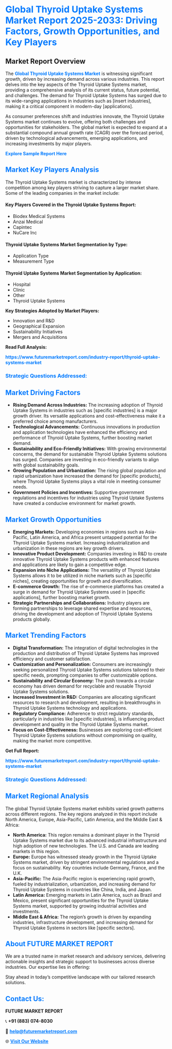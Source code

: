 <h1 style="color: #007BFF;">Global Thyroid Uptake Systems Market Report 2025-2033: Driving Factors, Growth Opportunities, and Key Players</h1>

<section id="overview">
<h2>Market Report Overview</h2>
<p>The <a href="https://www.futuremarketreport.com/industry-report/thyroid-uptake-systems-market" style="color: #007BFF; text-decoration: none;"><strong>Global Thyroid Uptake Systems Market</strong></a> is witnessing significant growth, driven by increasing demand across various industries. This report delves into the key aspects of the Thyroid Uptake Systems market, providing a comprehensive analysis of its current status, future potential, and challenges. The demand for Thyroid Uptake Systems has surged due to its wide-ranging applications in industries such as [insert industries], making it a critical component in modern-day [applications].</p>
<p>As consumer preferences shift and industries innovate, the Thyroid Uptake Systems market continues to evolve, offering both challenges and opportunities for stakeholders. The global market is expected to expand at a substantial compound annual growth rate (CAGR) over the forecast period, driven by technological advancements, emerging applications, and increasing investments by major players.</p>
</section>

<section id="overview">
<p><a href="https://www.futuremarketreport.com/request-sample/reportId=124988" style="color: #007BFF; text-decoration: none;"><strong>Explore Sample Report Here</strong></a></p>
</section>

<section id="key-players">
<h2 style="color: #007BFF;">Market Key Players Analysis</h2>
<p>The Thyroid Uptake Systems market is characterized by intense competition among key players striving to capture a larger market share. Some of the leading companies in the market include:</p>
<h4>Key Players Covered in the Thyroid Uptake Systems Report:</h4>
<ul><li>Biodex Medical Systems</li><li>Anzai Medical</li><li>Capintec</li><li>NuCare Inc</li></ul>
<h4>Thyroid Uptake Systems Market Segmentation by Type:</h4>
<ul><li>Application Type</li><li>Measurement Type</li></ul>

<h4>Thyroid Uptake Systems Market Segmentation by Application:</h4>
<ul><li>Hospital</li><li>Clinic</li><li>Other</li><li>Thyroid Uptake Systems</li></ul>
<p><strong>Key Strategies Adopted by Market Players:</strong></p>
<ul>
<li>Innovation and R&D</li>
<li>Geographical Expansion</li>
<li>Sustainability Initiatives</li>
<li>Mergers and Acquisitions</li>
</ul>
</section>

<section>
<p><strong>Read Full Analysis: </strong></p><a href="https://www.futuremarketreport.com/industry-report/thyroid-uptake-systems-market" style="color: #007BFF; text-decoration: none;"><strong>https://www.futuremarketreport.com/industry-report/thyroid-uptake-systems-market</strong></a>
<h3 style="color: #007BFF;">Strategic Questions Addressed:</h3>
</section>

<section id="driving-factors">
<h2 style="color: #007BFF;">Market Driving Factors</h2>
<ul>
<li><strong>Rising Demand Across Industries:</strong> The increasing adoption of Thyroid Uptake Systems in industries such as [specific industries] is a major growth driver. Its versatile applications and cost-effectiveness make it a preferred choice among manufacturers.</li>
<li><strong>Technological Advancements:</strong> Continuous innovations in production and application technologies have enhanced the efficiency and performance of Thyroid Uptake Systems, further boosting market demand.</li>
<li><strong>Sustainability and Eco-Friendly Initiatives:</strong> With growing environmental concerns, the demand for sustainable Thyroid Uptake Systems solutions has surged. Companies are investing in eco-friendly variants to align with global sustainability goals.</li>
<li><strong>Growing Population and Urbanization:</strong> The rising global population and rapid urbanization have increased the demand for [specific products], where Thyroid Uptake Systems plays a vital role in meeting consumer needs.</li>
<li><strong>Government Policies and Incentives:</strong> Supportive government regulations and incentives for industries using Thyroid Uptake Systems have created a conducive environment for market growth.</li>
</ul>
</section>

<section id="growth-opportunities">
<h2 style="color: #007BFF;">Market Growth Opportunities</h2>
<ul>
<li><strong>Emerging Markets:</strong> Developing economies in regions such as Asia-Pacific, Latin America, and Africa present untapped potential for the Thyroid Uptake Systems market. Increasing industrialization and urbanization in these regions are key growth drivers.</li>
<li><strong>Innovative Product Development:</strong> Companies investing in R&D to create innovative Thyroid Uptake Systems products with enhanced features and applications are likely to gain a competitive edge.</li>
<li><strong>Expansion into Niche Applications:</strong> The versatility of Thyroid Uptake Systems allows it to be utilized in niche markets such as [specific niches], creating opportunities for growth and diversification.</li>
<li><strong>E-commerce Growth:</strong> The rise of e-commerce platforms has created a surge in demand for Thyroid Uptake Systems used in [specific applications], further boosting market growth.</li>
<li><strong>Strategic Partnerships and Collaborations:</strong> Industry players are forming partnerships to leverage shared expertise and resources, driving the development and adoption of Thyroid Uptake Systems products globally.</li>
</ul>
</section>

<section id="trending-factors">
<h2 style="color: #007BFF;">Market Trending Factors</h2>
<ul>
<li><strong>Digital Transformation:</strong> The integration of digital technologies in the production and distribution of Thyroid Uptake Systems has improved efficiency and customer satisfaction.</li>
<li><strong>Customization and Personalization:</strong> Consumers are increasingly seeking personalized Thyroid Uptake Systems solutions tailored to their specific needs, prompting companies to offer customizable options.</li>
<li><strong>Sustainability and Circular Economy:</strong> The push towards a circular economy has driven demand for recyclable and reusable Thyroid Uptake Systems solutions.</li>
<li><strong>Increased Investment in R&D:</strong> Companies are allocating significant resources to research and development, resulting in breakthroughs in Thyroid Uptake Systems technology and applications.</li>
<li><strong>Regulatory Compliance:</strong> Adherence to strict regulatory standards, particularly in industries like [specific industries], is influencing product development and quality in the Thyroid Uptake Systems market.</li>
<li><strong>Focus on Cost-Effectiveness:</strong> Businesses are exploring cost-efficient Thyroid Uptake Systems solutions without compromising on quality, making the market more competitive.</li>
</ul>
</section>

<section>
<p><strong>Get Full Report: </strong></p><a href="https://www.futuremarketreport.com/industry-report/thyroid-uptake-systems-market" style="color: #007BFF; text-decoration: none;"><strong>https://www.futuremarketreport.com/industry-report/thyroid-uptake-systems-market</strong></a>
<h3 style="color: #007BFF;">Strategic Questions Addressed:</h3>
</section>


<section id="regional-analysis">
<h2 style="color: #007BFF;">Market Regional Analysis</h2>
<p>The global Thyroid Uptake Systems market exhibits varied growth patterns across different regions. The key regions analyzed in this report include North America, Europe, Asia-Pacific, Latin America, and the Middle East & Africa:</p>
<ul>
<li><strong>North America:</strong> This region remains a dominant player in the Thyroid Uptake Systems market due to its advanced industrial infrastructure and high adoption of new technologies. The U.S. and Canada are leading markets in this region.</li>
<li><strong>Europe:</strong> Europe has witnessed steady growth in the Thyroid Uptake Systems market, driven by stringent environmental regulations and a focus on sustainability. Key countries include Germany, France, and the U.K.</li>
<li><strong>Asia-Pacific:</strong> The Asia-Pacific region is experiencing rapid growth, fueled by industrialization, urbanization, and increasing demand for Thyroid Uptake Systems in countries like China, India, and Japan.</li>
<li><strong>Latin America:</strong> Emerging markets in Latin America, such as Brazil and Mexico, present significant opportunities for the Thyroid Uptake Systems market, supported by growing industrial activities and investments.</li>
<li><strong>Middle East & Africa:</strong> The region’s growth is driven by expanding industries, infrastructure development, and increasing demand for Thyroid Uptake Systems in sectors like [specific sectors].</li>
</ul>
</section>

<footer>
<h2 style="color: #007BFF;">About FUTURE MARKET REPORT</h2>
<p>We are a trusted name in market research and advisory services, delivering actionable insights and strategic support to businesses across diverse industries. Our expertise lies in offering:</p>

<p>Stay ahead in today’s competitive landscape with our tailored research solutions.</p>

<h2 style="color: #007BFF;">Contact Us:</h2>
<p><strong>FUTURE MARKET REPORT</strong></p>
<p>📞 <strong>+91 (883) 074-8030</strong></p>
<p>📧 <strong><a href="mailto:help@futuremarketreport.com" style="color: #007BFF;">help@futuremarketreport.com</a></strong></p>
<p>🌐 <strong><a href="https://www.futuremarketreport.com/" style="color: #007BFF;">Visit Our Website</a></strong></p>
</footer>